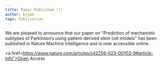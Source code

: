 ```yaml
---
title: Paper Published !!!
author: bryan
tags: Publication
---
```


We are pleased to announce that our paper on "Prediction of mechanistic subtypes of Parkinson’s using patient-derived stem cell models" has been published in Nature Machine Intelligence and is now accessible online.

<a href=https://www.nature.com/articles/s42256-023-00702-9#article-info">Open Access</a>
